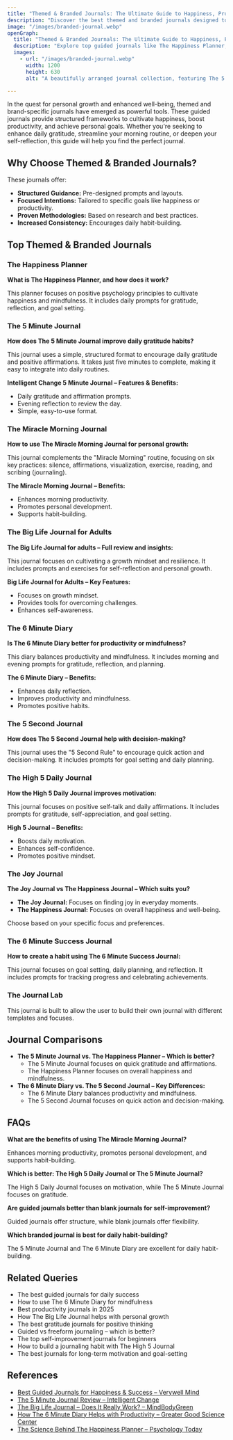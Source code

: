 ```yaml
---
title: "Themed & Branded Journals: The Ultimate Guide to Happiness, Productivity & Growth"
description: "Discover the best themed and branded journals designed to enhance happiness, boost productivity, and support personal growth with structured prompts and proven methodologies."
image: "/images/branded-journal.webp"
openGraph:
  title: "Themed & Branded Journals: The Ultimate Guide to Happiness, Productivity & Growth"
  description: "Explore top guided journals like The Happiness Planner, The 5 Minute Journal, and The Miracle Morning Journal to build positive habits and achieve personal success."
  images:
    - url: "/images/branded-journal.webp"
      width: 1200
      height: 630
      alt: "A beautifully arranged journal collection, featuring The 5 Minute Journal, The Happiness Planner, and other branded guided journals, placed on a cozy desk with a coffee cup."

---
```

In the quest for personal growth and enhanced well-being, themed and brand-specific journals have emerged as powerful tools. These guided journals provide structured frameworks to cultivate happiness, boost productivity, and achieve personal goals. Whether you're seeking to enhance daily gratitude, streamline your morning routine, or deepen your self-reflection, this guide will help you find the perfect journal.

## Why Choose Themed & Branded Journals?

These journals offer:

* **Structured Guidance:** Pre-designed prompts and layouts.
* **Focused Intentions:** Tailored to specific goals like happiness or productivity.
* **Proven Methodologies:** Based on research and best practices.
* **Increased Consistency:** Encourages daily habit-building.

## Top Themed & Branded Journals

### The Happiness Planner

**What is The Happiness Planner, and how does it work?**

This planner focuses on positive psychology principles to cultivate happiness and mindfulness. It includes daily prompts for gratitude, reflection, and goal setting.

### The 5 Minute Journal

**How does The 5 Minute Journal improve daily gratitude habits?**

This journal uses a simple, structured format to encourage daily gratitude and positive affirmations. It takes just five minutes to complete, making it easy to integrate into daily routines.

**Intelligent Change 5 Minute Journal – Features & Benefits:**

* Daily gratitude and affirmation prompts.
* Evening reflection to review the day.
* Simple, easy-to-use format.

### The Miracle Morning Journal

**How to use The Miracle Morning Journal for personal growth:**

This journal complements the "Miracle Morning" routine, focusing on six key practices: silence, affirmations, visualization, exercise, reading, and scribing (journaling).

**The Miracle Morning Journal – Benefits:**

* Enhances morning productivity.
* Promotes personal development.
* Supports habit-building.

### The Big Life Journal for Adults

**The Big Life Journal for adults – Full review and insights:**

This journal focuses on cultivating a growth mindset and resilience. It includes prompts and exercises for self-reflection and personal growth.

**Big Life Journal for Adults – Key Features:**

* Focuses on growth mindset.
* Provides tools for overcoming challenges.
* Enhances self-awareness.

### The 6 Minute Diary

**Is The 6 Minute Diary better for productivity or mindfulness?**

This diary balances productivity and mindfulness. It includes morning and evening prompts for gratitude, reflection, and planning.

**The 6 Minute Diary – Benefits:**

* Enhances daily reflection.
* Improves productivity and mindfulness.
* Promotes positive habits.

### The 5 Second Journal

**How does The 5 Second Journal help with decision-making?**

This journal uses the "5 Second Rule" to encourage quick action and decision-making. It includes prompts for goal setting and daily planning.

### The High 5 Daily Journal

**How the High 5 Daily Journal improves motivation:**

This journal focuses on positive self-talk and daily affirmations. It includes prompts for gratitude, self-appreciation, and goal setting.

**High 5 Journal – Benefits:**

* Boosts daily motivation.
* Enhances self-confidence.
* Promotes positive mindset.

### The Joy Journal

**The Joy Journal vs The Happiness Journal – Which suits you?**

* **The Joy Journal:** Focuses on finding joy in everyday moments.
* **The Happiness Journal:** Focuses on overall happiness and well-being.

Choose based on your specific focus and preferences.

### The 6 Minute Success Journal

**How to create a habit using The 6 Minute Success Journal:**

This journal focuses on goal setting, daily planning, and reflection. It includes prompts for tracking progress and celebrating achievements.

### The Journal Lab

This journal is built to allow the user to build their own journal with different templates and focuses.

## Journal Comparisons

* **The 5 Minute Journal vs. The Happiness Planner – Which is better?**
    * The 5 Minute Journal focuses on quick gratitude and affirmations.
    * The Happiness Planner focuses on overall happiness and mindfulness.
* **The 6 Minute Diary vs. The 5 Second Journal – Key Differences:**
    * The 6 Minute Diary balances productivity and mindfulness.
    * The 5 Second Journal focuses on quick action and decision-making.

## FAQs

**What are the benefits of using The Miracle Morning Journal?**

Enhances morning productivity, promotes personal development, and supports habit-building.

**Which is better: The High 5 Daily Journal or The 5 Minute Journal?**

The High 5 Daily Journal focuses on motivation, while The 5 Minute Journal focuses on gratitude.

**Are guided journals better than blank journals for self-improvement?**

Guided journals offer structure, while blank journals offer flexibility.

**Which branded journal is best for daily habit-building?**

The 5 Minute Journal and The 6 Minute Diary are excellent for daily habit-building.

## Related Queries

* The best guided journals for daily success
* How to use The 6 Minute Diary for mindfulness
* Best productivity journals in 2025
* How The Big Life Journal helps with personal growth
* The best gratitude journals for positive thinking
* Guided vs freeform journaling – which is better?
* The top self-improvement journals for beginners
* How to build a journaling habit with The High 5 Journal
* The best journals for long-term motivation and goal-setting

## References

* [Best Guided Journals for Happiness & Success – Verywell Mind](https://www.verywellmind.com/best-guided-journals-5190978)
* [The 5 Minute Journal Review – Intelligent Change](https://intelligentchange.com/blogs/news/5-minute-journal-review)
* [The Big Life Journal – Does It Really Work? – MindBodyGreen](https://www.mindbodygreen.com/articles/big-life-journal-review)
* [How The 6 Minute Diary Helps with Productivity – Greater Good Science Center](https://greatergood.berkeley.edu/article/item/how_the_6_minute_diary_can_help_you_be_more_productive)
* [The Science Behind The Happiness Planner – Psychology Today](https://www.psychologytoday.com/us/blog/prescriptions-life/202105/the-science-behind-the-happiness-planner)